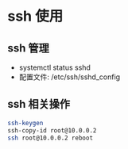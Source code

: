 # ssh 使用

## ssh 管理
- systemctl status sshd
- 配置文件: /etc/ssh/sshd_config

## ssh 相关操作
```bash
ssh-keygen
ssh-copy-id root@10.0.0.2
ssh root@10.0.0.2 reboot
```

